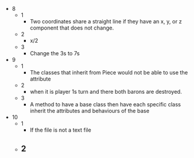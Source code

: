 - 8
	- 1
		- Two coordinates share a straight line if they have an x, y, or z component that does not change.
	- 2
		- x/2
	- 3
		- Change the 3s to 7s
- 9
	- 1
		- The classes that inherit from Piece would not be able to use the attribute
	- 2
		- when it is player 1s turn and there both barons are destroyed.
	- 3
		- A method to have a base class then have each specific class inherit the attributes and behaviours of the base 
- 10
	- 1
		- If the file is not a text file
	- 2
		- 